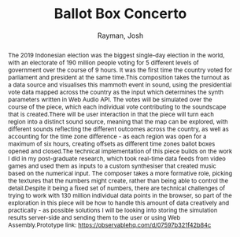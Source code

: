 ---
title: "Ballot Box Concerto"
abstract: "The 2019 Indonesian election was the biggest single-day election in the world, with an electorate of 190 million people voting for 5 different levels of government over the course of 9 hours. It was the first time the country voted for parliament and president at the same time.This composition takes the turnout as a data source and visualises this mammoth event in sound, using the presidential vote data mapped across the country as the input which determines the synth parameters written in Web Audio API. The votes will be simulated over the course of the piece, which each individual vote contributing to the soundscape that is created.There will be user interaction in that the piece will turn each region into a distinct sound source, meaning that the map can be explored, with different sounds reflecting the different outcomes across the country, as well as accounting for the time zone difference - as each region was open for a maximum of six hours, creating offsets as different time zones ballot boxes opened and closed.The technical implementation of this piece builds on the work I did in my post-graduate research, which took real-time data feeds from video games and used them as inputs to a custom synthesiser that created music based on the numerical input. The composer takes a more formative role, picking the textures that the numbers might create, rather than being able to control the detail.Despite it being a fixed set of numbers, there are technical challenges of trying to work with 130 million individual data points in the browser, so part of the exploration in this piece will be how to handle this amount of data creatively and practically - as possible solutions I will be looking into storing the simulation results server-side and sending them to the user or using Web Assembly.Prototype link: https://observablehq.com/d/07597b321f42b84c"
address: "Trondheim"
booktitle: "Proceedings of the International Web Audio Conference 2019"
editor: "Xambó, Anna and Martín, Sara R. and Roma, Gerard"
month: "December"
publisher: "NTNU"
series: "WAC'19"
pages: ""
ID: "34"
author: "Rayman, Josh"
webAuthor: "Josh Rayman"
track: "Artwork"
year: "2019"
tags: year2019
media: ""
pdflink: "/_data/papers/pdf/2019/2019_34.pdf"
ISSN: "2663-5844"
---